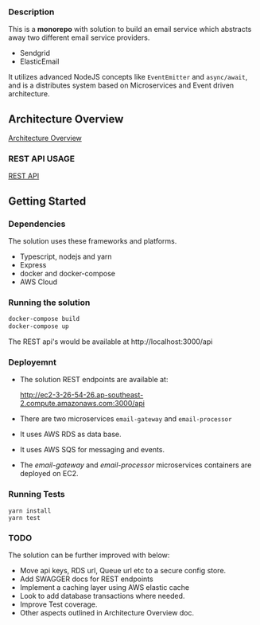 ### Description

This is a **monorepo** with solution to build an email service which abstracts away two different email service providers. 
* Sendgrid
* ElasticEmail

It utilizes advanced NodeJS concepts like `EventEmitter` and `async/await`, and is a distributes system based on Microservices and Event driven architecture.
  
## Architecture Overview
[Architecture Overview](ARCHITECTURE.md)

### REST API USAGE
[REST API](RESTAPI.md)

## Getting Started

### Dependencies
The solution uses these frameworks and platforms.

* Typescript, nodejs and yarn
* Express
* docker and docker-compose
* AWS Cloud
### Running the solution
```sh
docker-compose build
docker-compose up
```

The REST api's would be available at http://localhost:3000/api

### Deployemnt

* The solution REST endpoints are available at:

   http://ec2-3-26-54-26.ap-southeast-2.compute.amazonaws.com:3000/api

* There are two microservices `email-gateway` and `email-processor`
* It uses AWS RDS as data base.
* It uses AWS SQS for messaging and events.
* The *email-gateway* and *email-processor* microservices containers are deployed on EC2.

### Running Tests

```
yarn install
yarn test
```
### TODO

The solution can be further improved with below:

* Move api keys, RDS url, Queue url etc to a secure config store. 
* Add SWAGGER docs for REST endpoints
* Implement a caching layer using AWS elastic cache
* Look to add database transactions where needed. 
* Improve Test coverage. 
* Other aspects outlined in Architecture Overview doc.
  




  
